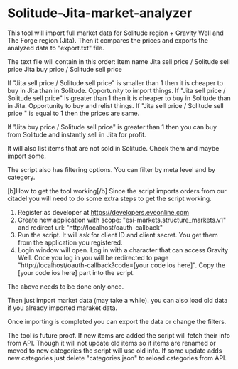 # Solitude-Jita-market-analyzer

This tool will import full market data for Solitude region + Gravity Well and The Forge region (Jita).
Then it compares the prices and exports the analyzed data to "export.txt" file.

The text file will contain in this order:
Item name
Jita sell price / Solitude sell price
Jita buy price / Solitude sell price

If "Jita sell price / Solitude sell price" is smaller than 1 then it is cheaper to buy in Jita than in Solitude. Opportunity to import things.
If "Jita sell price / Solitude sell price" is greater than 1 then it is cheaper to buy in Solitude than in Jita. Opportunity to buy and relist things.
If  "Jita sell price / Solitude sell price " is equal to 1 then the prices are same.

If "Jita buy price / Solitude sell price" is greater than 1 then you can buy from Solitude and instantly sell in Jita for profit.

It will also list items that are not sold in Solitude. Check them and maybe import some.

The script also has filtering options. You can filter by meta level and by category.

[b]How to get the tool working[/b]
Since the script imports orders from our citadel you will need to do some extra steps to get the script working.

1) Register as developer at https://developers.eveonline.com
2) Create new application with scope: "esi-markets.structure_markets.v1" and redirect url: "http://localhost/oauth-callback"
3) Run the script. It will ask for client ID and client secret. You get them from the application you registered.
4) Login window will open. Log in with a character that can access Gravity Well.
Once you log in you will be redirected to page "http://localhost/oauth-callback?code=[your code ios here]". Copy the [your code ios here] part into the script.

The above needs to be done only once.

Then just import market data (may take a while). you can also load old data if you already imported maraket data.

Once importing is completed you can export the data or change the filters.

The tool is future proof. If new items are added the script will fetch their info from API. Though it will not update old items so if items are renamed or moved to new categories the script will use old info. If some update adds new categories just delete "categories.json" to reload categories from API.
